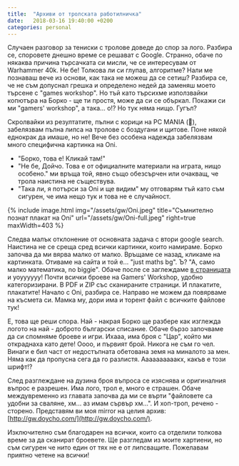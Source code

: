 ```yaml
---
title:  "Архиви от тролската работилничка"
date:   2018-03-16 19:40:00 +0200
categories: personal
---
```


Случаен разговор за тениски с тролове доведе до спор за лого. Разбира се, споровете днешно време се решават с Google. Странно, обаче по някаква причина търсачката си мисли, че се интересувам от Warhammer 40k. Не бе! Толкова ли си глупав, алгоритме? Нали ме познаваш вече из основи, как така не можеш да се сетиш? Разбира се, че не съм допуснал грешка и определено недей да заменяш моето търсене с "games workshop". Но тъй като търсихме използвайки копютъра на Борко - ще ти простя, може да си се объркал. Покажи си ми "gamers' workshop", а така... о!? Но тук няма нищо. Гугъл?

<!--more-->

Скролвайки из резултатите, пълни с корици на PC MANIA (💩), забелязвам пълна липса на тролове с боздугани и щитове. Поне някой еднокрак да имаше, но не! Вече без особена надежда забелязвам много специфична картинка на Oni.

- "Борко, това е! Кликай там!"
- "Не бе, Дойчо. Това е от официалните материали на играта, нищо особено." ми връща той, явно също обезсърчен или очакващ, че трола наистина не съществува.
- "Така ли, я потърси за Oni и ще видим" му отговарям тъй като съм сигурен, че има нещо тук и това не е случайност.

{% include image.html
            img="/assets/gw/Oni.jpeg"
            title="Съмнително познат плакат на Oni"
            url="/assets/gw/Oni-full.jpeg"
            right=true
            maxWidth=403 %}

Следва малък отклонение от основната задача с втори google search. Наистина не се среща сред всички картинки, които намираме. Борко започва да ми вярва малко от малко. Връщаме се назад, кликаме на картинката. Отиваме на сайта и той е... "just maths bg". Ъ? "А, само малко математика, no biggie". Обаче после се заглеждаме [в страницата](http://justmathbg.info/workshop.html) и уоуууууу! Почти всички броеве на Gamers' Workshop, удобно категоризирани. В PDF и ZIP със сканираните страници. И плакатите, плакатите! Начало с Oni, разбира се. Направо не можем да повярваме на късмета си. Мамка му, дори има и торент файл с всичките файлове тук!

Е, това ще реши спора. Най - накрая Борко ще разбере как изглежда логото на най - доброто български списание. Обаче бързо започваме да си спомняме броеве и игри. Ихааа, има броя с "Цар", който ми откраднаха като дете! Оооо, и първият брой. Никога не съм го чел. Винаги е бил част от недостъпната обетована земя на миналото за мен. Няма как да пропусна сега да го разлистя. Аааааааааакх, какъв е този шрифт!?

След разглеждане на дузина броя въпроса се изяснява и оригиналния въпрос е разрешен. Има лого, трол е, много е страшен. Обаче междувременно из главата започва да ми се върти "файловете са удобни за сваляне, хм... аз имам сървър хм...". И хоп-троп, речено - сторено. Представям ви моя mirror на целия архив: [http://gw.doycho.com/](http://gw.doycho.com/).

Изключително съм благодарен на всички, които са отделили толкова време за да сканират броевете. Ще разгледам из моите хартиени, но съм сигурен че нито един от тях не е от липсващите. Пожелавам приятно четене на всички!
